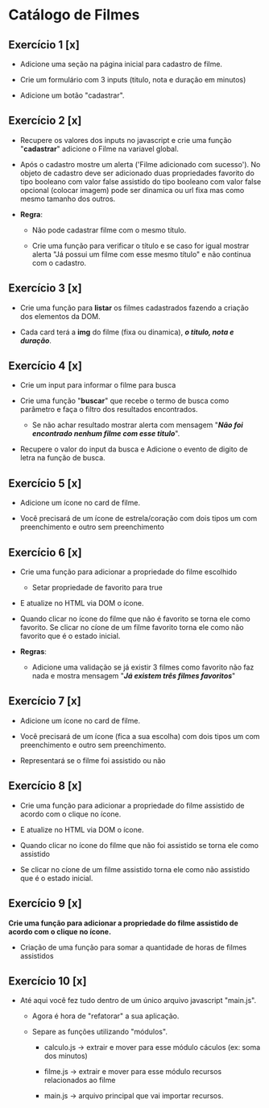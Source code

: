 # Catálogo de Filmes

## Exercício 1 [x]

- Adicione uma seção na página inicial para cadastro de filme.

- Crie um formulário com 3 inputs (titulo, nota e duração em minutos)

- Adicione um botão "cadastrar".

## Exercício 2 [x]

- Recupere os valores dos inputs no javascript e crie uma função "**cadastrar**" adicione o Filme na variavel global.

- Após o cadastro mostre um alerta ('Filme adicionado com sucesso').
No objeto de cadastro deve ser adicionado duas propriedades favorito do tipo booleano com valor false assistido do tipo booleano com valor false opcional (colocar imagem) pode ser dinamica ou url fixa mas como mesmo tamanho dos outros.

- **Regra**:

	- Não pode cadastrar filme com o mesmo título.

	- Crie uma função para verificar o título e se caso for igual mostrar alerta "Já possui um filme com esse mesmo título" e não continua com o cadastro.

## Exercício 3 [x]

- Crie uma função para **listar** os filmes cadastrados fazendo a criação dos elementos da DOM.

- Cada card terá a **img** do filme (fixa ou dinamica), *****o titulo, nota e duração*****.

## Exercício 4 [x]

- Crie um input para informar o filme para busca

- Crie uma função "**buscar**" que recebe o termo de busca como parâmetro e faça o filtro dos resultados encontrados.

	- Se não achar resultado mostrar alerta com mensagem "*****Não foi encontrado nenhum filme com esse titulo*****".

- Recupere o valor do input da busca e Adicione o evento de digito de letra na função de busca.

## Exercício 5 [x]

- Adicione um ícone no card de filme.

- Você precisará de um ícone de estrela/coração com dois tipos um com preenchimento e outro sem preenchimento

## Exercício 6 [x]

- Crie uma função para adicionar a propriedade do filme escolhido

	- Setar propriedade de favorito para true

- E atualize no HTML via DOM o ícone.

- Quando clicar no ícone do filme que não é favorito se torna ele como favorito. Se clicar no cíone de um filme favorito torna ele como não favorito que é o estado inicial.

- **Regras**:

	- Adicione uma validação se já existir 3 filmes como favorito não faz nada e mostra mensagem "*****Já existem três filmes favoritos*****"

## Exercício 7 [x]

- Adicione um ícone no card de filme.

- Você precisará de um ícone (fica a sua escolha) com dois tipos um com preenchimento e outro sem preenchimento.

- Representará se o filme foi assistido ou não

## Exercício 8 [x]

- Crie uma função para adicionar a propriedade do filme assistido de acordo com o clique no ícone.

- E atualize no HTML via DOM o ícone.

- Quando clicar no ícone do filme que não foi assistido se torna ele como assistido

- Se clicar no cíone de um filme assistido torna ele como não assistido que é o estado inicial.

## Exercício 9 [x]

**Crie uma função para adicionar a propriedade do filme assistido de acordo com o clique no ícone.**

- Criação de uma função para somar a quantidade de horas de filmes assistidos

## Exercício 10 [x]

- Até aqui você fez tudo dentro de um único arquivo javascript "main.js".

	- Agora é hora de "refatorar" a sua aplicação.

	- Separe as funções utilizando "módulos".

		- calculo.js -> extrair e mover para esse módulo cáculos (ex: soma dos minutos)

		- filme.js -> extrair e mover para esse módulo recursos relacionados ao filme

		- main.js -> arquivo principal que vai importar recursos.